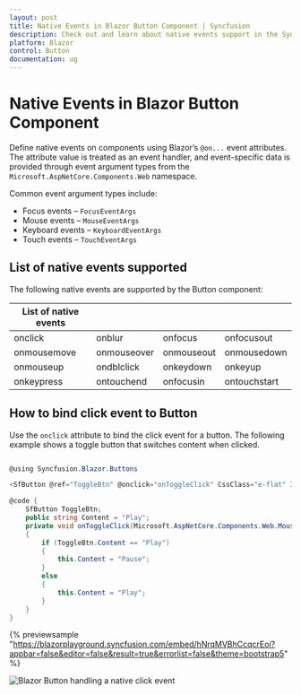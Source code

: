 ```yaml
---
layout: post
title: Native Events in Blazor Button Component | Syncfusion
description: Check out and learn about native events support in the Syncfusion Blazor Button component, including onclick, keyboard, mouse, focus, and touch events with their event argument types.
platform: Blazor
control: Button
documentation: ug
---
```


# Native Events in Blazor Button Component

Define native events on components using Blazor’s `@on...` event attributes. The attribute value is treated as an event handler, and event-specific data is provided through event argument types from the `Microsoft.AspNetCore.Components.Web` namespace.

Common event argument types include:

* Focus events – `FocusEventArgs`
* Mouse events – `MouseEventArgs`
* Keyboard events – `KeyboardEventArgs`
* Touch events – `TouchEventArgs`

## List of native events supported

The following native events are supported by the Button component:

| List of native events |  |  | |
| --- | --- | --- | --- |
| onclick | onblur | onfocus | onfocusout |
| onmousemove | onmouseover | onmouseout | onmousedown |
| onmouseup | ondblclick | onkeydown | onkeyup |
| onkeypress | ontouchend | onfocusin | ontouchstart |

## How to bind click event to Button

Use the `onclick` attribute to bind the click event for a button. The following example shows a toggle button that switches content when clicked.

```csharp

@using Syncfusion.Blazor.Buttons

<SfButton @ref="ToggleBtn" @onclick="onToggleClick" CssClass="e-flat" IsToggle="true" IsPrimary="true" Content="@Content"></SfButton>

@code {
    SfButton ToggleBtn;
    public string Content = "Play";
    private void onToggleClick(Microsoft.AspNetCore.Components.Web.MouseEventArgs args)
    {
        if (ToggleBtn.Content == "Play")
        {
            this.Content = "Pause";
        }
        else
        {
            this.Content = "Play";
        }
    }
}
```

{% previewsample "https://blazorplayground.syncfusion.com/embed/hNrqMVBhCcqcrEoi?appbar=false&editor=false&result=true&errorlist=false&theme=bootstrap5" %}

![Blazor Button handling a native click event](images/blazor-native-event-button.png)